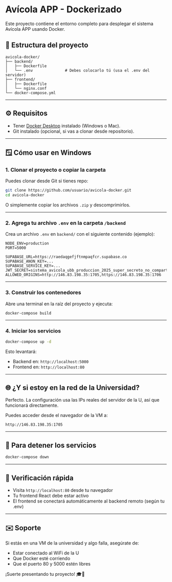 # Avícola APP - Dockerizado

Este proyecto contiene el entorno completo para desplegar el sistema Avícola APP usando Docker.

## 📁 Estructura del proyecto

```
avicola-docker/
├── backend/
│   ├── Dockerfile
│   └── .env              # Debes colocarlo tú (usa el .env del servidor)
├── frontend/
│   ├── Dockerfile
│   └── nginx.conf
└── docker-compose.yml
```

---

## ⚙️ Requisitos

- Tener [Docker Desktop](https://www.docker.com/products/docker-desktop/) instalado (Windows o Mac).
- Git instalado (opcional, si vas a clonar desde repositorio).

---

## 🪟 Cómo usar en Windows

### 1. Clonar el proyecto o copiar la carpeta

Puedes clonar desde Git si tienes repo:

```bash
git clone https://github.com/usuario/avicola-docker.git
cd avicola-docker
```

O simplemente copiar los archivos `.zip` y descomprimirlos.

---

### 2. Agrega tu archivo `.env` en la carpeta `/backend`

Crea un archivo `.env` en `backend/` con el siguiente contenido (ejemplo):

```
NODE_ENV=production
PORT=5000

SUPABASE_URL=https://raedaqgefjftnmpaqfcr.supabase.co
SUPABASE_ANON_KEY=...
SUPABASE_SERVICE_KEY=...
JWT_SECRET=sistema_avicola_ubb_produccion_2025_super_secreto_no_compartir_torres_especialidades
ALLOWED_ORIGINS=http://146.83.198.35:1705,https://146.83.198.35:1706
```

---

### 3. Construir los contenedores

Abre una terminal en la raíz del proyecto y ejecuta:

```bash
docker-compose build
```

---

### 4. Iniciar los servicios

```bash
docker-compose up -d
```

Esto levantará:

- Backend en: `http://localhost:5000`
- Frontend en: `http://localhost:80`

---

## 🌐 ¿Y si estoy en la red de la Universidad?

Perfecto. La configuración usa las IPs reales del servidor de la U, así que funcionará directamente.

Puedes acceder desde el navegador de la VM a:

```
http://146.83.198.35:1705
```

---

## 🛑 Para detener los servicios

```bash
docker-compose down
```

---

## 🧪 Verificación rápida

- Visita `http://localhost:80` desde tu navegador
- Tu frontend React debe estar activo
- El frontend se conectará automáticamente al backend remoto (según tu .env)

---

## ✉️ Soporte

Si estás en una VM de la universidad y algo falla, asegúrate de:
- Estar conectado al WiFi de la U
- Que Docker esté corriendo
- Que el puerto 80 y 5000 estén libres

¡Suerte presentando tu proyecto! 🎓🐔